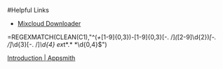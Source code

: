 #Helpful Links

-   <a href="https://www.dlmixcloud.com/">Mixcloud Downloader</a>

=REGEXMATCH(CLEAN(C1),"^\(_\+_[1-9]{0,3}\)_-_[1-9]{0,3}[-. /]_\(_[2-9]\d{2}\)_[-. /]_\d{3}[-. /]*\d{4} *e*x*t*\.* \*\d{0,4}$")

[Introduction | Appsmith](https://docs.appsmith.com/)
